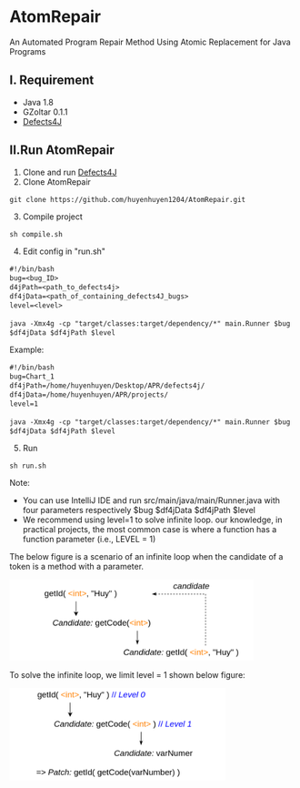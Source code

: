 # AtomRepair

An Automated Program Repair Method Using Atomic Replacement for Java Programs

## I. Requirement
- Java 1.8
- GZoltar 0.1.1
- [Defects4J](https://github.com/rjust/defects4j)
## II.Run AtomRepair
1. Clone and run [Defects4J](https://github.com/rjust/defects4j)
2. Clone AtomRepair
```
git clone https://github.com/huyenhuyen1204/AtomRepair.git
```
3. Compile project
```
sh compile.sh
```
4. Edit config in "run.sh"
```
#!/bin/bash
bug=<bug_ID>
d4jPath=<path_to_defects4j>
df4jData=<path_of_containing_defects4J_bugs>
level=<level>

java -Xmx4g -cp "target/classes:target/dependency/*" main.Runner $bug $df4jData $df4jPath $level
```
Example:
```
#!/bin/bash
bug=Chart_1
df4jPath=/home/huyenhuyen/Desktop/APR/defects4j/
df4jData=/home/huyenhuyen/APR/projects/
level=1

java -Xmx4g -cp "target/classes:target/dependency/*" main.Runner $bug $df4jData $df4jPath $level
```
5. Run
```
sh run.sh
```

Note: 
- You can use IntelliJ IDE and run src/main/java/main/Runner.java with four parameters respectively $bug $df4jData $df4jPath $level
- We recommend using level=1 to solve infinite loop. our knowledge, in practical projects, the most common case is where a function has a function parameter (i.e., LEVEL = 1)

The below figure is a scenario of an infinite loop when the candidate of a token is a method with a parameter.

[<img src="imgs/slide-loop1.drawio.png" width="430"/>](imgs/slide-loop1.drawio.png)

To solve the infinite loop, we limit level = 1 shown below figure:

[<img src="imgs/fix.png" width="380"/>](imgs/fix.png)





